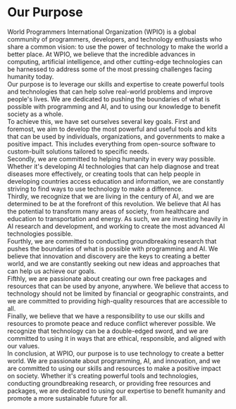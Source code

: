 # Our Purpose
World Programmers International Organization (WPIO) is a global community of programmers, developers, and technology enthusiasts who share a common vision: to use the power of technology to make the world a better place. At WPIO, we believe that the incredible advances in computing, artificial intelligence, and other cutting-edge technologies can be harnessed to address some of the most pressing challenges facing humanity today.  
Our purpose is to leverage our skills and expertise to create powerful tools and technologies that can help solve real-world problems and improve people's lives. We are dedicated to pushing the boundaries of what is possible with programming and AI, and to using our knowledge to benefit society as a whole.  
To achieve this, we have set ourselves several key goals. First and foremost, we aim to develop the most powerful and useful tools and kits that can be used by individuals, organizations, and governments to make a positive impact. This includes everything from open-source software to custom-built solutions tailored to specific needs.  
Secondly, we are committed to helping humanity in every way possible. Whether it's developing AI technologies that can help diagnose and treat diseases more effectively, or creating tools that can help people in developing countries access education and information, we are constantly striving to find ways to use technology to make a difference.  
Thirdly, we recognize that we are living in the century of AI, and we are determined to be at the forefront of this revolution. We believe that AI has the potential to transform many areas of society, from healthcare and education to transportation and energy. As such, we are investing heavily in AI research and development, and working to create the most advanced AI technologies possible.  
Fourthly, we are committed to conducting groundbreaking research that pushes the boundaries of what is possible with programming and AI. We believe that innovation and discovery are the keys to creating a better world, and we are constantly seeking out new ideas and approaches that can help us achieve our goals.  
Fifthly, we are passionate about creating our own free packages and resources that can be used by anyone, anywhere. We believe that access to technology should not be limited by financial or geographic constraints, and we are committed to providing high-quality resources that are accessible to all.  
Finally, we believe that we have a responsibility to use our skills and resources to promote peace and reduce conflict wherever possible. We recognize that technology can be a double-edged sword, and we are committed to using it in ways that are ethical, responsible, and aligned with our values.  
In conclusion, at WPIO, our purpose is to use technology to create a better world. We are passionate about programming, AI, and innovation, and we are committed to using our skills and resources to make a positive impact on society. Whether it's creating powerful tools and technologies, conducting groundbreaking research, or providing free resources and packages, we are dedicated to using our expertise to benefit humanity and promote a more sustainable future for all.  
